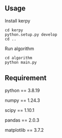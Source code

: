 ## Usage

Install kerpy

```(bash)
cd kerpy
python.setup.py develop
cd ..
```
Run algorithm

```(bash)
cd algorithm
python main.py
```

## Requirement

python == 3.8.19

numpy == 1.24.3

scipy == 1.10.1

pandas == 2.0.3

matplotlib == 3.7.2
